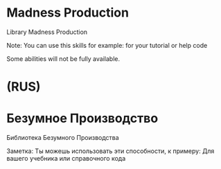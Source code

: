 # Madness Production
Library Madness Production

Note: You can use this skills for example: for your tutorial or help code

Some abilities will not be fully available.

# (RUS) 

# Безумное Производство
Библиотека Безумного Производства

Заметка: Ты можешь использовать эти способности, к примеру: Для вашего учебника или справочного кода
